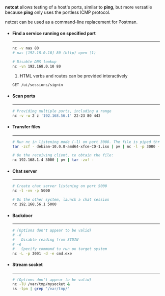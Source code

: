 **netcat** allows testing of a host's ports, similar to **ping**, but more versatile because **ping** only uses the portless ICMP protocol. 

netcat can be used as a command-line replacement for Postman.

<div class="grid cards" markdown>

-   #### Find a service running on specified port

    ---

    ```sh
    nc -v nas 80
    # nas [192.18.0.10] 80 (http) open (1)

    # Disable DNS lookup
    nc -vn 192.168.0.10 80
    ```

    1. HTML verbs and routes can be provided interactively
    ```sh
    GET /ui/sessions/signin
    ```

-   #### Scan ports

    ---

    ```sh
    # Providing multiple ports, including a range
    nc -v -w 2 z '192.168.56.1' 22-23 80 443
    ```

-   #### Transfer files

    ---

    ```sh
    # Run nc in listening mode (-l) on port 3000. The file is piped through pv to monitor progress.
    tar -zcf - debian-10.0.0-amd64-xfce-CD-1.iso | pv | nc -l -p 3000 -q 5

    # On the receiving client, to obtain the file:
    nc 192.168.1.4 3000 | pv | tar -zxf -
    ```

-   #### Chat server

    ---

    ```sh
    # Create chat server listening on port 5000
    nc -l -vv -p 5000

    # On the other system, launch a chat session
    nc 192.168.56.1 5000
    ```

-   #### Backdoor

    ---

    ```sh
    # (Options don't appear to be valid)
    # -d
    #   Disable reading from STDIN
    # -e
    #   Specify command tu run on target system
    nc -L -p 3001 -d -e cmd.exe
    ```

-   #### Stream socket

    ---

    ```sh
    # (Options don't appear to be valid)
    nc -lU /var/tmp/mysocket &
    ss -lpn | grep "/var/tmp/"
    ```

</div>